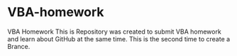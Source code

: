 # VBA-homework
VBA Homework
This is Repository was created to submit VBA homework and learn about GitHub at the same time.
This is the second time to create a Brance.
